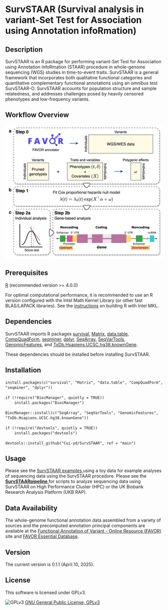# SurvSTAAR (Survival analysis in variant-Set Test for Association using Annotation infoRmation)


## Description
SurvSTAAR is an R package for performing variant-Set Test for Association using Annotation infoRmation (STAAR) procedure in whole-genome sequencing (WGS) studies in time-to-event traits. 
SurvSTAAR is a general framework that incorporates both qualitative functional categories and quantitative complementary functional annotations using an omnibus test SurvSTAAR-O. 
SurvSTAAR accounts for population structure and sample relatedness, and addresses challenges posed by heavily censored phenotypes and low-frequency variants.


## Workflow Overview
![](doc/Workflow.jpg)


## Prerequisites
<a href="https://www.r-project.org">R</a> (recommended version >= 4.0.0)

For optimal computational performance, it is recommended to use an R version configured with the Intel Math Kernel Library 
(or other fast BLAS/LAPACK libraries). See the <a href="https://software.intel.com/en-us/articles/using-intel-mkl-with-r">instructions</a> on building R with Intel MKL.


## Dependencies
SurvSTAAR imports R packages 
<a href="https://cran.r-project.org/web/packages/survival/index.html">survival</a>,
<a href="https://cran.r-project.org/web/packages/Matrix/index.html">Matrix</a>, 
<a href="https://cran.r-project.org/web/packages/data.table/index.html">data.table</a>,
<a href="https://cran.r-project.org/web/packages/CompQuadForm/index.html">CompQuadForm</a>,
<a href="https://cran.r-project.org/web/packages/seqminer/index.html">seqminer</a>,
<a href="https://cran.r-project.org/web/packages/dplyr/index.html">dplyr</a>,
<a href="https://bioconductor.org/packages/release/bioc/html/SeqArray.html">SeqArray</a>,
<a href="https://bioconductor.org/packages/release/bioc/html/SeqVarTools.html">SeqVarTools</a>,
<a href="https://bioconductor.org/packages/release/bioc/html/GenomicFeatures.html">GenomicFeatures</a>,
and <a href="https://bioconductor.org/packages/release/data/annotation/html/TxDb.Hsapiens.UCSC.hg38.knownGene.html">TxDb.Hsapiens.UCSC.hg38.knownGene</a>.

These dependencies should be installed before installing SurvSTAAR.


## Installation
```
install.packages(c("survival", "Matrix", "data.table", "CompQuadForm", "seqminer", "dplyr"))

if (!require("BiocManager", quietly = TRUE))
    install.packages("BiocManager")

BiocManager::install(c("SeqArray", "SeqVarTools", "GenomicFeatures", "TxDb.Hsapiens.UCSC.hg38.knownGene"))

if (!require("devtools", quietly = TRUE))
    install.packages("devtools")

devtools::install_github("Cui-yd/SurvSTAAR", ref = "main")
```

## Usage
Please see the <a href="SurvSTAAR/inst/scripts/toy_examples.R"> SurvSTAAR examples </a> using a toy data for example analyses of sequencing data using the SurvSTAAR procedure. 
Please see the <a href="https://github.com/Cui-yd/SurvSTAARpipeline">**SurvSTAARpipeline** </a> for scripts to analyze sequencing data using SurvSTAAR on High Performance Cluster (HPC) or the UK Biobank Research Analysis Platform (UKB RAP).


## Data Availability
The whole-genome functional annotation data assembled from a variety of sources and the precomputed annotation principal components are available at 
the [Functional Annotation of Variant - Online Resource (FAVOR)](https://favor.genohub.org) site and [FAVOR Essential Database](https://doi.org/10.7910/DVN/1VGTJI).


## Version
The current version is 0.1.1 (April 10, 2025).


## License
This software is licensed under GPLv3.

![GPLv3](http://www.gnu.org/graphics/gplv3-127x51.png)
[GNU General Public License, GPLv3](http://www.gnu.org/copyleft/gpl.html)
